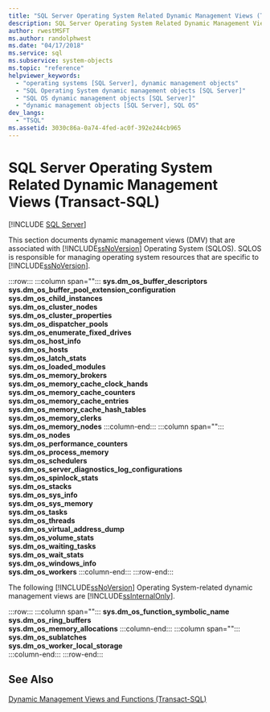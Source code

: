 ```yaml
---
title: "SQL Server Operating System Related Dynamic Management Views (Transact-SQL)"
description: SQL Server Operating System Related Dynamic Management Views (Transact-SQL)
author: rwestMSFT
ms.author: randolphwest
ms.date: "04/17/2018"
ms.service: sql
ms.subservice: system-objects
ms.topic: "reference"
helpviewer_keywords:
  - "operating systems [SQL Server], dynamic management objects"
  - "SQL Operating System dynamic management objects [SQL Server]"
  - "SQL OS dynamic management objects [SQL Server]"
  - "dynamic management objects [SQL Server], SQL OS"
dev_langs:
  - "TSQL"
ms.assetid: 3030c86a-0a74-4fed-ac0f-392e244cb965
---
```

# SQL Server Operating System Related Dynamic Management Views (Transact-SQL)
[!INCLUDE [SQL Server](../../includes/applies-to-version/sqlserver.md)]

This section documents dynamic management views (DMV) that are associated with [!INCLUDE[ssNoVersion](../../includes/ssnoversion-md.md)] Operating System (SQLOS). SQLOS is responsible for managing operating system resources that are specific to [!INCLUDE[ssNoVersion](../../includes/ssnoversion-md.md)].

:::row:::
   :::column span="":::
      **sys.dm_os_buffer_descriptors**<br>      **sys.dm_os_buffer_pool_extension_configuration**<br>      **sys.dm_os_child_instances**<br>      **sys.dm_os_cluster_nodes** <br>      **sys.dm_os_cluster_properties**<br>      **sys.dm_os_dispatcher_pools** <br>      **sys.dm_os_enumerate_fixed_drives**<br>      **sys.dm_os_host_info** <br>      **sys.dm_os_hosts**<br>      **sys.dm_os_latch_stats** <br>      **sys.dm_os_loaded_modules**<br>      **sys.dm_os_memory_brokers**<br>      **sys.dm_os_memory_cache_clock_hands**<br>      **sys.dm_os_memory_cache_counters** <br>      **sys.dm_os_memory_cache_entries**<br>      **sys.dm_os_memory_cache_hash_tables**<br>      **sys.dm_os_memory_clerks**<br>      **sys.dm_os_memory_nodes**
   :::column-end:::
   :::column span="":::
      **sys.dm_os_nodes**<br>      **sys.dm_os_performance_counters**<br>      **sys.dm_os_process_memory**<br>      **sys.dm_os_schedulers**<br>      **sys.dm_os_server_diagnostics_log_configurations**<br>      **sys.dm_os_spinlock_stats** <br>      **sys.dm_os_stacks**<br>      **sys.dm_os_sys_info**<br>      **sys.dm_os_sys_memory**<br>      **sys.dm_os_tasks**<br>      **sys.dm_os_threads**<br>      **sys.dm_os_virtual_address_dump**<br>      **sys.dm_os_volume_stats**<br>      **sys.dm_os_waiting_tasks**<br>      **sys.dm_os_wait_stats**<br>      **sys.dm_os_windows_info**<br>      **sys.dm_os_workers** 
   :::column-end:::
:::row-end:::

 The following [!INCLUDE[ssNoVersion](../../includes/ssnoversion-md.md)] Operating System-related dynamic management views are [!INCLUDE[ssInternalOnly](../../includes/ssinternalonly-md.md)].  
  
:::row:::
   :::column span="":::
      **sys.dm_os_function_symbolic_name**<br>      **sys.dm_os_ring_buffers**  <br>      **sys.dm_os_memory_allocations**
   :::column-end:::
   :::column span="":::
      **sys.dm_os_sublatches**  <br>      **sys.dm_os_worker_local_storage**  
   :::column-end:::
:::row-end:::
  
## See Also  
 [Dynamic Management Views and Functions &#40;Transact-SQL&#41;](~/relational-databases/system-dynamic-management-views/system-dynamic-management-views.md)  
  
  

